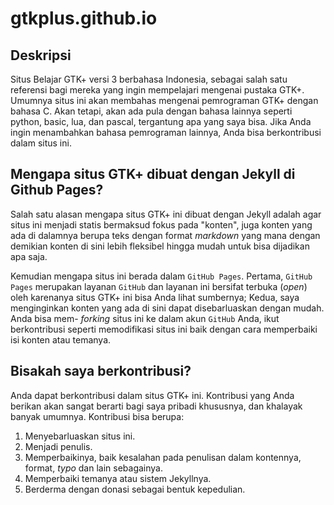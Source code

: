 # gtkplus.github.io

## Deskripsi

Situs Belajar GTK+ versi 3 berbahasa Indonesia, sebagai salah satu referensi bagi mereka yang ingin mempelajari mengenai pustaka GTK+. Umumnya situs ini akan membahas mengenai pemrograman GTK+ dengan bahasa C. Akan tetapi, akan ada pula dengan bahasa lainnya seperti python, basic, lua, dan pascal, tergantung apa yang saya bisa. Jika Anda ingin menambahkan bahasa pemrograman lainnya, Anda bisa berkontribusi dalam situs ini.

## Mengapa situs GTK+ dibuat dengan Jekyll di Github Pages?

Salah satu alasan mengapa situs GTK+ ini dibuat dengan Jekyll adalah agar situs ini menjadi statis bermaksud fokus pada "konten", juga konten yang ada di dalamnya berupa teks dengan format _markdown_ yang mana dengan demikian konten di sini lebih fleksibel hingga mudah untuk bisa dijadikan apa saja. 

Kemudian mengapa situs ini berada dalam `GitHub Pages`. Pertama, `GitHub Pages` merupakan layanan `GitHub` dan layanan ini bersifat terbuka (_open_) oleh karenanya situs GTK+ ini bisa Anda lihat sumbernya; Kedua, saya menginginkan konten yang ada di sini dapat disebarluaskan dengan mudah. Anda bisa mem- _forking_ situs ini ke dalam akun `GitHub` Anda, ikut berkontribusi seperti memodifikasi situs ini baik dengan cara memperbaiki isi konten atau temanya.

## Bisakah saya berkontribusi?

Anda dapat berkontribusi dalam situs GTK+ ini. Kontribusi yang Anda berikan akan sangat berarti bagi saya pribadi khususnya, dan khalayak banyak umumnya. Kontribusi bisa berupa:

1. Menyebarluaskan situs ini.
2. Menjadi penulis.
3. Memperbaikinya, baik kesalahan pada penulisan dalam kontennya, format, _typo_ dan lain sebagainya.
4. Memperbaiki temanya atau sistem Jekyllnya.
5. Berderma dengan donasi sebagai bentuk kepedulian.
